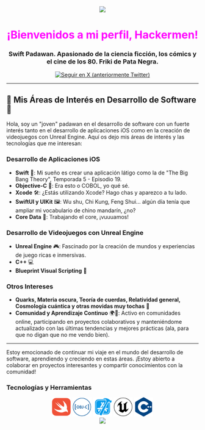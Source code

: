 <div id="header" align="center">
  <img src="https://media.giphy.com/media/3knKct3fGqxhK/giphy.gif" width="800" />
  <h1 align="center"><span style="color:magenta;">¡Bienvenidos a mi perfil, Hackermen!</span></h1>
  <h3 align="center">Swift Padawan. Apasionado de la ciencia ficción, los cómics y el cine de los 80. Friki de Pata Negra.</h3>
  <a href="https://twitter.com/Anton_VoIkov" target="_blank">
    <img alt="Seguir en X (anteriormente Twitter)" src="https://img.shields.io/twitter/follow/Anton_VoIkov?style=for-the-badge&logo=x&logoColor=white&color=magenta">
  </a>
</div>

<hr> <!-- Línea divisoria -->

## 🌟 Mis Áreas de Interés en Desarrollo de Software 🌟

Hola, soy un "joven" padawan en el desarrollo de software con un fuerte interés tanto en el desarrollo de aplicaciones iOS como en la creación de videojuegos con Unreal Engine. Aquí os dejo mis áreas de interés y las tecnologías que me interesan:

### Desarrollo de Aplicaciones iOS
- **Swift** 🚀: Mi sueño es crear una aplicación látigo como la de "The Big Bang Theory", Temporada 5 - Episodio 19.
- **Objective-C** 🧩: Era esto o COBOL, yo qué sé.
- **Xcode** 🛠️: ¿Estás utilizando Xcode? Hago chas y aparezco a tu lado.
- **SwiftUI y UIKit** 🖼️: Wu shu, Chi Kung, Feng Shui... algún día tenía que ampliar mi vocabulario de chino mandarín, ¿no?
- **Core Data** 💾: Trabajando el core, ¡vuuuamos!

### Desarrollo de Videojuegos con Unreal Engine
- **Unreal Engine** 🎮: Fascinado por la creación de mundos y experiencias de juego ricas e inmersivas.
- **C++** 💻
- **Blueprint Visual Scripting** 📝

### Otros Intereses
- **Quarks, Materia oscura, Teoría de cuerdas, Relatividad general, Cosmología cuántica y otras movidas muy tochas** 🌌
- **Comunidad y Aprendizaje Continuo** 🌍📖: Activo en comunidades online, participando en proyectos colaborativos y manteniéndome actualizado con las últimas tendencias y mejores prácticas (ala, para que no digan que no me vendo bien).

---

Estoy emocionado de continuar mi viaje en el mundo del desarrollo de software, aprendiendo y creciendo en estas áreas. ¡Estoy abierto a colaborar en proyectos interesantes y compartir conocimientos con la comunidad!

### Tecnologías y Herramientas

<div align="center">
  <!-- Swift -->
  <img src="https://github.com/devicons/devicon/blob/master/icons/swift/swift-original.svg" width="50" height="50" alt="Swift" />
  <!-- Objective-C -->
  <img src="https://github.com/devicons/devicon/blob/master/icons/objectivec/objectivec-plain.svg" width="50" height="50" alt="Objective-C" />
  <!-- Xcode -->
  <img src="https://github.com/devicons/devicon/blob/master/icons/xcode/xcode-plain.svg" width="50" height="50" alt="Xcode" />
  <!-- Unreal Engine -->
  <img src="https://github.com/devicons/devicon/blob/master/icons/unrealengine/unrealengine-original.svg" width="50" height="50" alt="Unreal Engine" />
  <!-- C++ -->
  <img src="https://github.com/devicons/devicon/blob/master/icons/cplusplus/cplusplus-plain.svg" width="50" height="50" alt="C++" />
</div>

<div align="center">
  <img src="https://media.giphy.com/media/wDaPGTLstdQFq/giphy.gif" width="800" />
</div>
